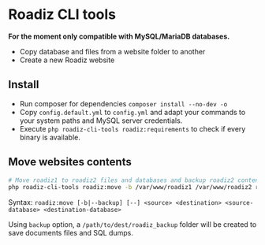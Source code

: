 # Roadiz CLI tools

**For the moment only compatible with MySQL/MariaDB databases.** 

- Copy database and files from a website folder to another
- Create a new Roadiz website

## Install

* Run composer for dependencies `composer install --no-dev -o`
* Copy `config.default.yml` to `config.yml` and adapt your commands to your system paths and MySQL server credentials.
* Execute `php roadiz-cli-tools roadiz:requirements` to check if every binary is available.

## Move websites contents

```bash
# Move roadiz1 to roadiz2 files and databases and backup roadiz2 contents
php roadiz-cli-tools roadiz:move -b /var/www/roadiz1 /var/www/roadiz2 roadiz1 roadiz2
```

Syntax: `roadiz:move [-b|--backup] [--] <source> <destination> <source-database> <destination-database>`

Using `backup` option, a `/path/to/dest/roadiz_backup` folder will be created to save documents files and SQL dumps.
